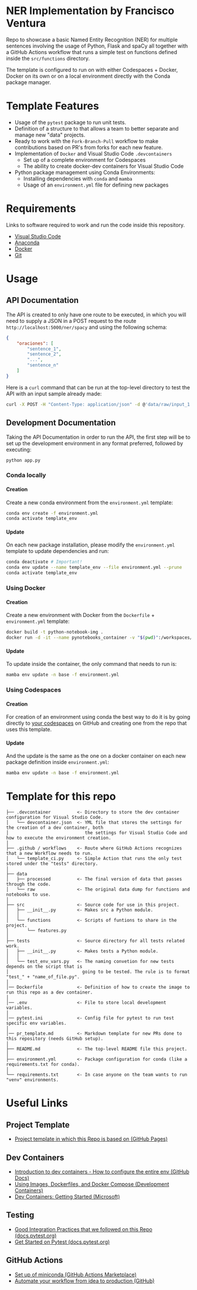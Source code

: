 # NER Implementation by Francisco Ventura

Repo to showcase a basic Named Entity Recognition (NER) for multiple sentences involving the usage of Python, Flask and spaCy all together with a GitHub Actions workflow that runs a simple test on functions defined inside the `src/functions` directory. 

The template is configured to run on with either Codespaces + Docker, Docker on its own or on a local environment directly with the Conda package manager.

# Template Features

- Usage of the `pytest` package to run unit tests.
- Definition of a structure to that allows a team to better separate and manage new "data" projects.
- Ready to work with the `Fork-Branch-Pull` workflow to make contributions based on PR's from forks for each new feature.
- Implementation of `Docker` and Visual Studio Code `.devcontainers`
    - Set up of a complete environment for Codespaces
    - The ability to create docker-dev containers for Visual Studio Code
- Python package management using Conda Environments:
    - Installing dependencies with `conda` and `mamba`
    - Usage of an `environment.yml` file for defining new packages

# Requirements

Links to software required to work and run the code inside this repository.

- [Visual Studio Code](https://code.visualstudio.com/)
- [Anaconda](https://www.anaconda.com/)
- [Docker](https://www.docker.com/)
- [Git](https://git-scm.com/download/win)

# Usage

## API Documentation

The API is created to only have one route to be executed, in which you will need to supply a JSON in a POST request to the route `http://localhost:5000/ner/spacy` and using the following schema:

```JSON
{
    "oraciones": [
        "sentence_1",
        "sentence_2",
        "...",
        "sentence_n"
    ]
}
```

Here is a `curl` command that can be run at the top-level directory to test the API with an input sample already made:

```bash
curl -X POST -H "Content-Type: application/json" -d @'data/raw/input_1.json' http://127.0.0.1:5000/ner/spacy
```

## Development Documentation

Taking the API Documentation in order to run the API, the first step will be to set up the development environment in any format preferred, followed by executing:

```bash
python app.py 
```

### Conda locally

#### Creation

Create a new conda environment from the `environment.yml` template:

```bash
conda env create -f environment.yml
conda activate template_env
```

#### Update

On each new package installation, please modify the `environment.yml` template to update dependencies and run:

```bash
conda deactivate # Important!
conda env update --name template_env --file environment.yml --prune
conda activate template_env
```

### Using Docker

#### Creation

Create a new environment with Docker from the `Dockerfile` + `environment.yml` template:

```bash
docker build -t python-notebook-img .
docker run -d -it --name pynotebooks_container -v "$(pwd)":/workspaces/python-notebooks-template -w /workspaces/python-notebooks-template python-notebook-img
```

#### Update

To update inside the container, the only command that needs to run is:

```bash
mamba env update -n base -f environment.yml
```

### Using Codespaces

#### Creation

For creation of an environment using conda the best way to do it is by going directly to [your codespaces](https://github.com/codespaces) on GitHub and creating one from the repo that uses this template.

#### Update

And the update is the same as the one on a docker container on each new package definition inside `environment.yml`:

```bash
mamba env update -n base -f environment.yml
```

# Template for this repo

```│
├── .devcontainer          <- Directory to store the dev container configuration for Visual Studio Code.
│   └── devcontainer.json  <- YML file that stores the settings for the creation of a dev container, both 
│                             the settings for Visual Studio Code and how to execute the environment creation.
│
├── .github / workflows    <- Route where GitHub Actions recognizes that a new Workflow needs to run.
│   └── template_ci.py     <- Simple Action that runs the only test stored under the "tests" directory.
│
├── data
│   ├── processed          <- The final version of data that passes through the code.
│   └── raw                <- The original data dump for functions and notebooks to use.
│
├── src                    <- Source code for use in this project.
│   ├── __init__.py        <- Makes src a Python module.
│   │
│   └── functions          <- Scripts of funtions to share in the project.
│       └── features.py
│
├── tests                  <- Source directory for all tests related work.
│   ├── __init__.py        <- Makes tests a Python module.
│   │
│   └── test_env_vars.py   <- The naming convetion for new tests depends on the script that is 
│                            going to be tested. The rule is to format "test_" + "name_of_file.py".
│
│── Dockerfile             <- Definition of how to create the image to run this repo as a dev container.
│
│── .env                   <- File to store local development variables.
│
│── pytest.ini             <- Config file for pytest to run test specific env variables.
│
│── pr_template.md         <- Markdown template for new PRs done to this repository (needs GitHub setup).
│
├── README.md              <- The top-level README file this project.
│
├── environment.yml        <- Package configuration for conda (like a requirements.txt for conda).
│
└── requirements.txt       <- In case anyone on the team wants to run "venv" environments.
```

# Useful Links

## Project Template

- [Project template in which this Repo is based on (GitHub Pages)](https://drivendata.github.io/cookiecutter-data-science/)

## Dev Containers

- [Introduction to dev containers - How to configure the entire env (GitHub Docs)](https://docs.github.com/en/codespaces/setting-up-your-project-for-codespaces/adding-a-dev-container-configuration/introduction-to-dev-containers)
- [Using Images, Dockerfiles, and Docker Compose (Development Containers)](https://containers.dev/guide/dockerfile)
- [Dev Containers: Getting Started (Microsoft)](https://microsoft.github.io/code-with-engineering-playbook/developer-experience/devcontainers/)

## Testing

- [Good Integration Practices that we followed on this Repo (docs.pytest.org)](https://docs.pytest.org/en/7.1.x/explanation/goodpractices.html)
- [Get Started on Pytest (docs.pytest.org)](https://docs.pytest.org/en/7.1.x/getting-started.html)

## GitHub Actions

- [Set up of miniconda (GitHub Actions Marketplace)](https://github.com/marketplace/actions/setup-miniconda)
- [Automate your workflow from idea to production (GitHub)](https://github.com/features/actions)
